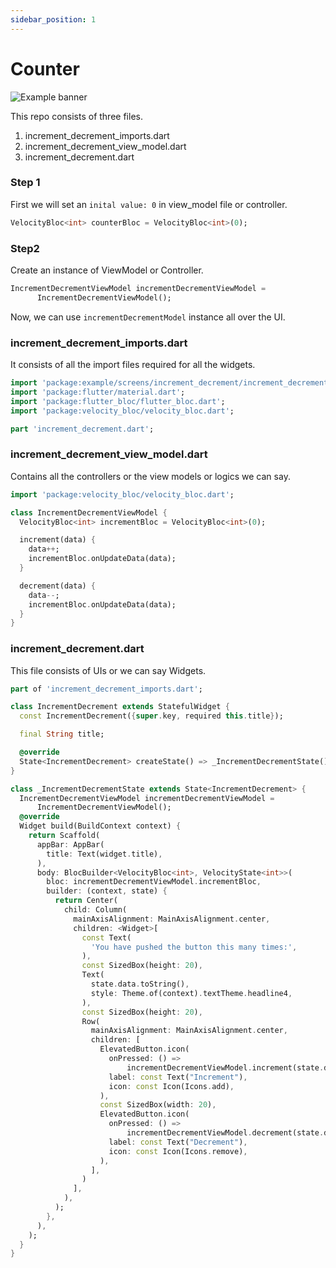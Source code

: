 ```yaml
---
sidebar_position: 1
---
```



# Counter
![Example banner](/img/counter/counter.png)

This repo consists of three files.
1. increment_decrement_imports.dart
2. increment_decrement_view_model.dart
3. increment_decrement.dart

### Step 1
First we will set an `inital value: 0` in view_model file or controller.
```dart
VelocityBloc<int> counterBloc = VelocityBloc<int>(0);
```

### Step2
Create an instance of ViewModel or Controller.
```dart
IncrementDecrementViewModel incrementDecrementViewModel =
      IncrementDecrementViewModel();
```
Now, we can use `incrementDecrementModel` instance all over the UI.


### increment_decrement_imports.dart
It consists of all the import files required for all the widgets.
```dart
import 'package:example/screens/increment_decrement/increment_decrement_view_model.dart';
import 'package:flutter/material.dart';
import 'package:flutter_bloc/flutter_bloc.dart';
import 'package:velocity_bloc/velocity_bloc.dart';

part 'increment_decrement.dart';
```

### increment_decrement_view_model.dart
Contains all the controllers or the view models or logics we can say.
```dart
import 'package:velocity_bloc/velocity_bloc.dart';

class IncrementDecrementViewModel {
  VelocityBloc<int> incrementBloc = VelocityBloc<int>(0);

  increment(data) {
    data++;
    incrementBloc.onUpdateData(data);
  }

  decrement(data) {
    data--;
    incrementBloc.onUpdateData(data);
  }
}
```

### increment_decrement.dart
This file consists of UIs or we can say Widgets.
```dart
part of 'increment_decrement_imports.dart';

class IncrementDecrement extends StatefulWidget {
  const IncrementDecrement({super.key, required this.title});

  final String title;

  @override
  State<IncrementDecrement> createState() => _IncrementDecrementState();
}

class _IncrementDecrementState extends State<IncrementDecrement> {
  IncrementDecrementViewModel incrementDecrementViewModel =
      IncrementDecrementViewModel();
  @override
  Widget build(BuildContext context) {
    return Scaffold(
      appBar: AppBar(
        title: Text(widget.title),
      ),
      body: BlocBuilder<VelocityBloc<int>, VelocityState<int>>(
        bloc: incrementDecrementViewModel.incrementBloc,
        builder: (context, state) {
          return Center(
            child: Column(
              mainAxisAlignment: MainAxisAlignment.center,
              children: <Widget>[
                const Text(
                  'You have pushed the button this many times:',
                ),
                const SizedBox(height: 20),
                Text(
                  state.data.toString(),
                  style: Theme.of(context).textTheme.headline4,
                ),
                const SizedBox(height: 20),
                Row(
                  mainAxisAlignment: MainAxisAlignment.center,
                  children: [
                    ElevatedButton.icon(
                      onPressed: () =>
                          incrementDecrementViewModel.increment(state.data),
                      label: const Text("Increment"),
                      icon: const Icon(Icons.add),
                    ),
                    const SizedBox(width: 20),
                    ElevatedButton.icon(
                      onPressed: () =>
                          incrementDecrementViewModel.decrement(state.data),
                      label: const Text("Decrement"),
                      icon: const Icon(Icons.remove),
                    ),
                  ],
                )
              ],
            ),
          );
        },
      ),
    );
  }
}

```


